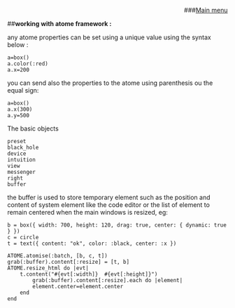 
<div align="right">

###[Main menu](./atome.md)
</div>

##**working with atome framework :**

any atome properties can be set using a unique value using the syntax below :

    a=box()
    a.color(:red) 
    a.x=200


you can send also the properties to the atome using parenthesis ou the equal sign:

    a=box()
    a.x(300)
    a.y=500

The basic objects

    preset
    black_hole
    device
    intuition
    view
    messenger
    right
    buffer

the buffer is used to store temporary element such as  the position and content of system element like the code editor or the list of element to remain centered when the main windows is resized,
eg:

    b = box({ width: 700, height: 120, drag: true, center: { dynamic: true } })
    c = circle
    t = text({ content: "ok", color: :black, center: :x })

    ATOME.atomise(:batch, [b, c, t])
    grab(:buffer).content[:resize] = [t, b]
    ATOME.resize_html do |evt|
        t.content("#{evt[:width]}  #{evt[:height]}")
            grab(:buffer).content[:resize].each do |element|
            element.center=element.center
        end
    end